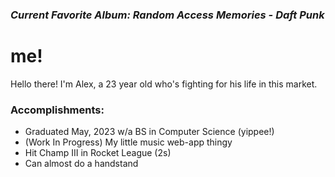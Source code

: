### <i>Current Favorite Album: Random Access Memories - Daft Punk </i>

# me!
Hello there! I'm Alex, a 23 year old who's fighting for his life in this market. 

### Accomplishments: 
- Graduated May, 2023 w/a BS in Computer Science (yippee!)
- (Work In Progress) My little music web-app thingy
- Hit Champ III in Rocket League (2s)
- Can almost do a handstand

